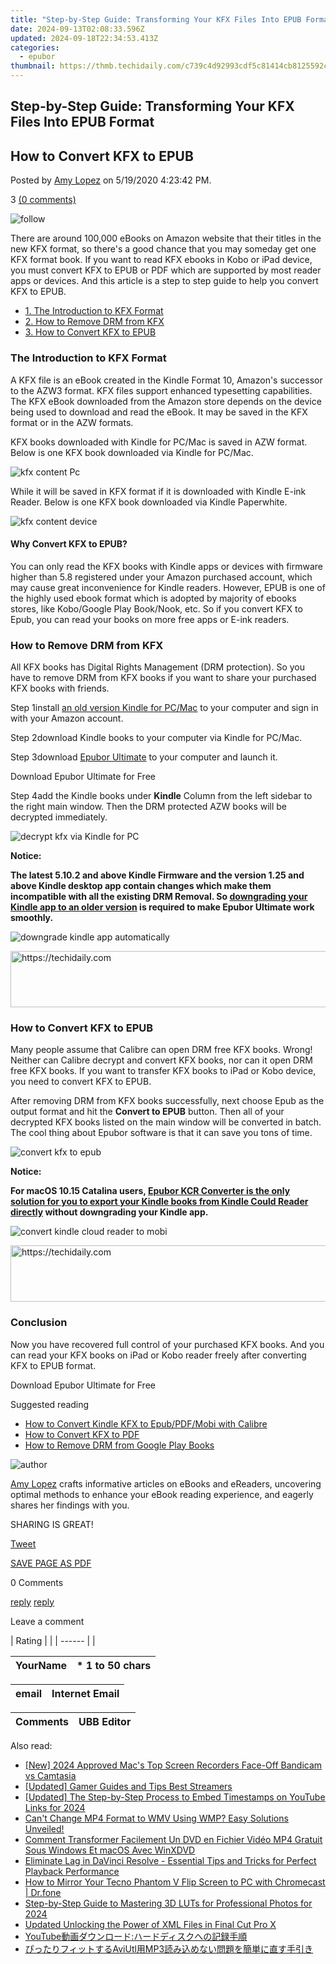 ```yaml
---
title: "Step-by-Step Guide: Transforming Your KFX Files Into EPUB Format"
date: 2024-09-13T02:08:33.596Z
updated: 2024-09-18T22:34:53.413Z
categories:
  - epubor
thumbnail: https://thmb.techidaily.com/c739c4d92993cdf5c81414cb8125592c32746d89c1607964f11f2698f737ca9b.png
---
```


## Step-by-Step Guide: Transforming Your KFX Files Into EPUB Format

## How to Convert KFX to EPUB

Posted by [Amy Lopez](https://shorturl.at/bmsEO) on 5/19/2020 4:23:42 PM.

3 [(0 comments)](http://www.epubor.com/#comment-area) 

![follow](http://www.epubor.com/images/follow.png)

[](https://twitter.com/intent/tweet?) 

There are around 100,000 eBooks on Amazon website that their titles in the new KFX format, so there's a good chance that you may someday get one KFX format book. If you want to read KFX ebooks in Kobo or iPad device, you must convert KFX to EPUB or PDF which are supported by most reader apps or devices. And this article is a step to step guide to help you convert KFX to EPUB.

* [1\. The Introduction to KFX Format](https://tools.techidaily.com/epubor/products/)
* [2\. How to Remove DRM from KFX](https://tools.techidaily.com/epubor/products/)
* [3\. How to Convert KFX to EPUB](https://tools.techidaily.com/epubor/products/)

### The Introduction to KFX Format

A KFX file is an eBook created in the Kindle Format 10, Amazon's successor to the AZW3 format. KFX files support enhanced typesetting capabilities. The KFX eBook downloaded from the Amazon store depends on the device being used to download and read the eBook. It may be saved in the KFX format or in the AZW formats. 

KFX books downloaded with Kindle for PC/Mac is saved in AZW format. Below is one KFX book downloaded via Kindle for PC/Mac.

![kfx content Pc](http://www.epubor.com/images/uppic/kfx-content-Pc.png)

While it will be saved in KFX format if it is downloaded with Kindle E-ink Reader. Below is one KFX book downloaded via Kindle Paperwhite.

![kfx content device](http://www.epubor.com/images/uppic/kfx-content-device.png)

#### Why Convert KFX to EPUB?

You can only read the KFX books with Kindle apps or devices with firmware higher than 5.8 registered under your Amazon purchased account, which may cause great inconvenience for Kindle readers. However, EPUB is one of the highly used ebook format which is adopted by majority of ebooks stores, like Kobo/Google Play Book/Nook, etc. So if you convert KFX to Epub, you can read your books on more free apps or E-ink readers. 

### How to Remove DRM from KFX 

All KFX books has Digital Rights Management (DRM protection). So you have to remove DRM from KFX books if you want to share your purchased KFX books with friends.

Step 1install [an old version Kindle for PC/Mac](https://tools.techidaily.com/epubor/products/) to your computer and sign in with your Amazon account.

Step 2download Kindle books to your computer via Kindle for PC/Mac.

Step 3download [Epubor Ultimate](https://tools.techidaily.com/epubor/ultimate/) to your computer and launch it.

Download Epubor Ultimate for Free

[](https://tools.techidaily.com/epubor/ultimate/) [](https://tools.techidaily.com/epubor/ultimate/) 

Step 4add the Kindle books under **Kindle** Column from the left sidebar to the right main window. Then the DRM protected AZW books will be decrypted immediately.

![decrypt kfx via Kindle for PC](http://www.epubor.com/images/uppic/decrypt-kfx-via-Kindle-for-PC-2.png)

**Notice:** 

**The latest 5.10.2 and above Kindle Firmware and the version 1.25 and above Kindle desktop app contain changes which make them incompatible with all the existing DRM Removal. So [downgrading your Kindle app to an older version](https://tools.techidaily.com/epubor/products/) is required to make Epubor Ultimate work smoothly.**

![downgrade kindle app automatically](http://www.epubor.com/images/uppic/downgrade-kindle-app-automatically.png)

<!-- affiliate ads begin -->
<a href="https://appsumo.8odi.net/c/5597632/2144283/7443" target="_top" id="2144283">
  <img src="//a.impactradius-go.com/display-ad/7443-2144283" border="0" alt="https://techidaily.com" width="600" height="90"/>
</a>
<img height="0" width="0" src="https://appsumo.8odi.net/i/5597632/2144283/7443" style="position:absolute;visibility:hidden;" border="0" />
<!-- affiliate ads end -->

### How to Convert KFX to EPUB

Many people assume that Calibre can open DRM free KFX books. Wrong! Neither can Calibre decrypt and convert KFX books, nor can it open DRM free KFX books. If you want to transfer KFX books to iPad or Kobo device, you need to convert KFX to EPUB.

After removing DRM from KFX books successfully, next choose Epub as the output format and hit the **Convert to EPUB** button. Then all of your decrypted KFX books listed on the main window will be converted in batch. The cool thing about Epubor software is that it can save you tons of time.

![convert kfx to epub](http://www.epubor.com/images/uppic/convert-kfx-to-epub.png)

**Notice:**

**For macOS 10.15 Catalina users, [Epubor KCR Converter is the only solution for you to export your Kindle books from Kindle Could Reader directly](https://tools.techidaily.com/epubor/products/) without downgrading your Kindle app.** 

![convert kindle cloud reader to mobi](http://www.epubor.com/images/uppic/converted-KCR-to-mobi.png)

<!-- affiliate ads begin -->
<a href="https://appsumo.8odi.net/c/5597632/2049369/7443" target="_top" id="2049369">
  <img src="//a.impactradius-go.com/display-ad/7443-2049369" border="0" alt="https://techidaily.com" width="728" height="90"/>
</a>
<img height="0" width="0" src="https://appsumo.8odi.net/i/5597632/2049369/7443" style="position:absolute;visibility:hidden;" border="0" />
<!-- affiliate ads end -->

### Conclusion

Now you have recovered full control of your purchased KFX books. And you can read your KFX books on iPad or Kobo reader freely after converting KFX to EPUB format. 

Download Epubor Ultimate for Free

[](https://tools.techidaily.com/epubor/ultimate/) [](https://tools.techidaily.com/epubor/ultimate/) 

Suggested reading

* [How to Convert Kindle KFX to Epub/PDF/Mobi with Calibre](https://tools.techidaily.com/epubor/products/)
* [How to Convert KFX to PDF](https://tools.techidaily.com/epubor/products/)
* [How to Remove DRM from Google Play Books](https://tools.techidaily.com/epubor/products/)

![author](http://www.epubor.com/images/uppic/Hillary.png)

[Amy Lopez](https://shorturl.at/bmsEO) crafts informative articles on eBooks and eReaders, uncovering optimal methods to enhance your eBook reading experience, and eagerly shares her findings with you.

SHARING IS GREAT!

[Tweet](https://twitter.com/share) 

[SAVE PAGE AS PDF](https://tools.techidaily.com/epubor/products/) 

0 Comments

[reply](https://tools.techidaily.com/epubor/products/) [reply](https://tools.techidaily.com/epubor/products/) 

Leave a comment

| Rating |  |
| ------ |  |

| YourName | \*  1 to 50 chars |
| -------- | ----------------- |

| email | Internet Email |
| ----- | -------------- |

| Comments | UBB Editor |
| -------- | ---------- |

<ins class="adsbygoogle"
     style="display:block"
     data-ad-format="autorelaxed"
     data-ad-client="ca-pub-7571918770474297"
     data-ad-slot="1223367746"></ins>

<ins class="adsbygoogle"
     style="display:block"
     data-ad-client="ca-pub-7571918770474297"
     data-ad-slot="8358498916"
     data-ad-format="auto"
     data-full-width-responsive="true"></ins>

<span class="atpl-alsoreadstyle">Also read:</span>
<div><ul>
<li><a href="https://screen-sharing-recording.techidaily.com/new-2024-approved-macs-top-screen-recorders-face-off-bandicam-vs-camtasia/"><u>[New] 2024 Approved Mac's Top Screen Recorders Face-Off Bandicam vs Camtasia</u></a></li>
<li><a href="https://facebook-video-footage.techidaily.com/updated-gamer-guides-and-tips-best-streamers/"><u>[Updated] Gamer Guides and Tips Best Streamers</u></a></li>
<li><a href="https://youtube-tips.techidaily.com/ed-the-step-by-step-process-to-embed-timestamps-on-youtube-links-for-2024/"><u>[Updated] The Step-by-Step Process to Embed Timestamps on YouTube Links for 2024</u></a></li>
<li><a href="https://discover-able.techidaily.com/cant-change-mp4-format-to-wmv-using-wmp-easy-solutions-unveiled/"><u>Can't Change MP4 Format to WMV Using WMP? Easy Solutions Unveiled!</u></a></li>
<li><a href="https://discover-best.techidaily.com/comment-transformer-facilement-un-dvd-en-fichier-video-mp4-gratuit-sous-windows-et-macos-avec-winxdvd/"><u>Comment Transformer Facilement Un DVD en Fichier Vidéo MP4 Gratuit Sous Windows Et macOS Avec WinXDVD</u></a></li>
<li><a href="https://discover-able.techidaily.com/eliminate-lag-in-davinci-resolve-essential-tips-and-tricks-for-perfect-playback-performance/"><u>Eliminate Lag in DaVinci Resolve - Essential Tips and Tricks for Perfect Playback Performance</u></a></li>
<li><a href="https://screen-mirror.techidaily.com/how-to-mirror-your-tecno-phantom-v-flip-screen-to-pc-with-chromecast-drfone-by-drfone-android/"><u>How to Mirror Your Tecno Phantom V Flip Screen to PC with Chromecast | Dr.fone</u></a></li>
<li><a href="https://extra-skills.techidaily.com/step-by-step-guide-to-mastering-3d-luts-for-professional-photos-for-2024/"><u>Step-by-Step Guide to Mastering 3D LUTs for Professional Photos for 2024</u></a></li>
<li><a href="https://ai-video-tools.techidaily.com/updated-unlocking-the-power-of-xml-files-in-final-cut-pro-x/"><u>Updated Unlocking the Power of XML Files in Final Cut Pro X</u></a></li>
<li><a href="https://discover-able.techidaily.com/1726029771229-youtube/"><u>YouTube動画ダウンロード:ハードディスクへの記録手順</u></a></li>
<li><a href="https://discover-able.techidaily.com/aviutlmp3/"><u>ぴったりフィットするAviUtl用MP3読み込めない問題を簡単に直す手引き</u></a></li>
</ul></div>

